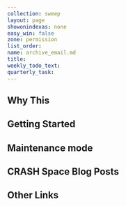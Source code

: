 ```yaml
---
collection: sweep
layout: page
showonindexas: none
easy_win: false
zone: permission
list_order:
name: archive_email.md
title:
weekly_todo_text:
quarterly_task:
---
```

## Why This

## Getting Started

## Maintenance mode

## CRASH Space Blog Posts

## Other Links
